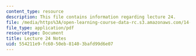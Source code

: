 ```yaml
---
content_type: resource
description: This file contains information regarding lecture 24.
file: /media/https%3A/open-learning-course-data-rc.s3.amazonaws.com/14-581-international-economics-i-spring-2013/554211e9fc6050eb81403bafd99d6e07_MIT14_581S13_classnotes24.pdf
file_type: application/pdf
resourcetype: Document
title: Lecture 24 Notes
uid: 554211e9-fc60-50eb-8140-3bafd99d6e07
---
```

